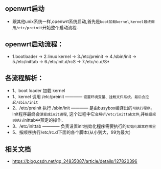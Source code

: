 ## openwrt启动
- 跟其他unix系统一样,openwrt系统启动,首先是`boot加载kernel`,`kernel最终调用/etc/preinit`开始整个启动流程.

## openwrt启动流程：
- 1.bootloader -> 2.linux kernel -> 3./etc/preinit -> 4./sbin/init -> 5./etc/inittab -> 6./etc/init.d/rcS -> 7./etc/rc.d/S* 

## 各流程解析：
- 1、boot loader 加载 kernel
- 1、kernel 调用 /etc/preinit ———— `设置环境变量、挂载文件系统，最后会拉起/sbin/init `
- 2、/etc/preinit 执行 /sbin/init ———— 是由busybox编译出的`可执行程序`。init程序最终会`演变成init进程`, 这个过程中它`会解析/etc/inittab文件`,并`根据规则执行`inittab中预定的操作.
- 3、/etc/inittab ———— 负责设置init初始化程序需要执行的`初始化脚本在哪里`
- 5、按顺序执行/etc/rc.d下面的各个脚本(从小到大，99为最大)

## 相关文档
- https://blog.csdn.net/qq_24835087/article/details/127820396
